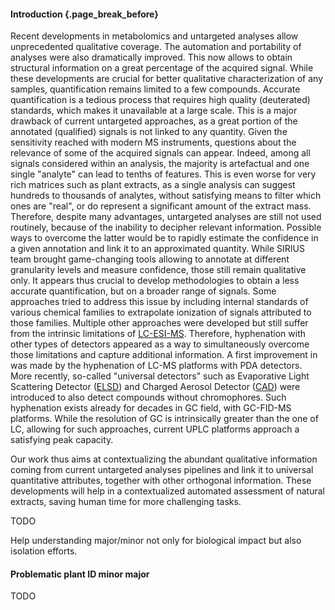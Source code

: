 #### Introduction {.page_break_before}

Recent developments in metabolomics and untargeted analyses allow unprecedented qualitative coverage.
The automation and portability of analyses were also dramatically improved.
This now allows to obtain structural information on a great percentage of the acquired signal.
While these developments are crucial for better qualitative characterization of any samples, quantification remains limited to a few compounds.
Accurate quantification is a tedious process that requires high quality (deuterated) standards, which makes it unavailable at a large scale.
This is a major drawback of current untargeted approaches, as a great portion of the annotated (qualified) signals is not linked to any quantity.
Given the sensitivity reached with modern MS instruments, questions about the relevance of some of the acquired signals can appear.
Indeed, among all signals considered within an analysis, the majority is artefactual and one single "analyte" can lead to tenths of features.
This is even worse for very rich matrices such as plant extracts, as a single analysis can suggest hundreds to thousands of analytes, without satisfying means to filter which ones are "real", or do represent a significant amount of the extract mass.
Therefore, despite many advantages, untargeted analyses are still not used routinely, because of the inability to decipher relevant information.
Possible ways to overcome the latter would be to rapidly estimate the confidence in a given annotation and link it to an approximated quantity.
While SIRIUS team brought game-changing tools allowing to annotate at different granularity levels and measure confidence, those still remain qualitative only.
It appears thus crucial to develop methodologies to obtain a less accurate quantification, but on a broader range of signals.
Some approaches tried to address this issue by including internal standards of various chemical families to extrapolate ionization of signals attributed to those families.
Multiple other approaches were developed but still suffer from the intrinsic limitations of [LC-ESI-MS](#lc-esi-ms).
Therefore, hyphenation with other types of detectors appeared as a way to simultaneously overcome those limitations and capture additional information.
A first improvement in was made by the hyphenation of LC-MS platforms with PDA detectors.
More recently, so-called "universal detectors" such as Evaporative Light Scattering Detector ([ELSD](#elsd)) and Charged Aerosol Detector ([CAD](#cad)) were introduced to also detect compounds without chromophores.
Such hyphenation exists already for decades in GC field, with  GC-FID-MS platforms.
While the resolution of GC is intrinsically greater than the one of LC, allowing for such approaches, current UPLC platforms approach a satisfying peak capacity.

Our work thus aims at contextualizing the abundant qualitative information coming from current untargeted analyses pipelines and link it to universal quantitative attributes, together with other orthogonal information.
These developments will help in a contextualized automated assessment of natural extracts, saving human time for more challenging tasks.

TODO

Help understanding major/minor not only for biological impact but also isolation efforts.

#### Problematic plant ID minor major

TODO